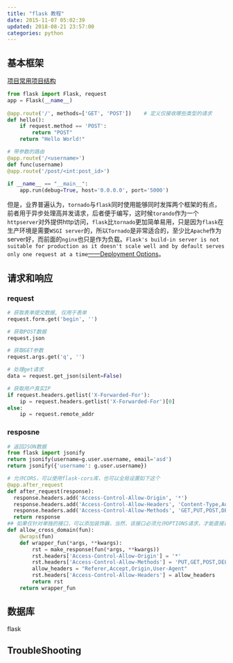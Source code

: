 ```yaml
---
title: "flask 教程"
date: 2015-11-07 05:02:39
updated: 2018-08-21 23:57:00
categories: python
---
```


## 基本框架

[项目常用项目结构](https://github.com/haoflynet/project-structure/blob/master/Flask/README.md)

```python
from flask import Flask, request
app = Flask(__name__)
	
@app.route('/', methods=['GET', 'POST'])	# 定义仅接收哪些类型的请求
def hello():
    if request.method == 'POST':
        return "POST"
    return "Hello World!"

# 带参数的路由
@app.route('/<username>')
def func(username)
@app.route('/post/<int:post_id>')
	
if __name__ == "__main__":
    app.run(debug=True, host='0.0.0.0', port='5000')
```

但是，业界普遍认为，`tornado`与`flask`同时使用能够同时发挥两个框架的有点，前者用于异步处理高并发请求，后者便于编写，这时候`torando`作为一个`httpserver`对外提供http访问，`flask`比`tornado`更加简单易用，只是因为`flask`在生产环境是需要`WSGI server`的，所以`Tornado`是非常适合的，至少比`Apache`作为server好，而前面的`nginx`也只是作为负载。`Flask's build-in server is not suitable for production as it doesn't scale well and by default serves only one request at a time`[——Deployment Options](http://flask.pocoo.org/docs/0.11/deploying/)。

## 请求和响应
### request

```python
# 获取表单提交数据, 仅用于表单
request.form.get('begin', '')

# 获取POST数据
request.json

# 获取GET参数
request.args.get('q', '')

# 处理get请求
data = request.get_json(silent=False)

# 获取用户真实IP
if request.headers.getlist('X-Forwarded-For'):
	ip = request.headers.getlist('X-Forwarded-For')[0]
else:
	ip = request.remote_addr
```
### resposne

```python
# 返回JSON数据
from flask import jsonify
return jsonify(username=g.user.username, email='asd')
return jsonify({'username': g.user.username})

# 允许CORS，可以使用flask-cors库，也可以全局设置如下这个
@app.after_request
def after_request(response):
  response.headers.add('Access-Control-Allow-Origin', '*')
  response.headers.add('Access-Control-Allow-Headers', 'Content-Type,Authorization')
  response.headers.add('Access-Control-Allow-Methods', 'GET,PUT,POST,DELETE,OPTIONS')
  return response
## 如果仅针对单独的接口，可以添加装饰器，当然，该接口必须允许OPTIONS请求，才能直接返回请求
def allow_cross_domain(fun):
    @wraps(fun)
    def wrapper_fun(*args, **kwargs):
        rst = make_response(fun(*args, **kwargs))
        rst.headers['Access-Control-Allow-Origin'] = '*'
        rst.headers['Access-Control-Allow-Methods'] = 'PUT,GET,POST,DELETE,PATCH'
        allow_headers = "Referer,Accept,Origin,User-Agent"
        rst.headers['Access-Control-Allow-Headers'] = allow_headers
        return rst
    return wrapper_fun
```

## 数据库
flask

## TroubleShooting
